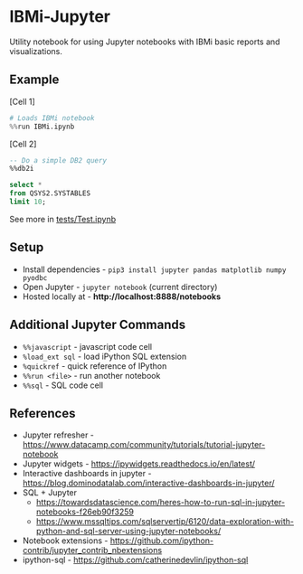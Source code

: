 # IBMi-Jupyter

Utility notebook for using Jupyter notebooks with IBMi basic reports and visualizations.


## Example

[Cell 1]
```python
# Loads IBMi notebook
%%run IBMi.ipynb
```

[Cell 2]
```sql
-- Do a simple DB2 query
%%db2i

select *
from QSYS2.SYSTABLES
limit 10;
```


See more in [tests/Test.ipynb](tests/Test.ipynb)


## Setup
* Install dependencies - ```pip3 install jupyter pandas matplotlib numpy pyodbc```
* Open Jupyter - ```jupyter notebook``` (current directory)
* Hosted locally at - **http://localhost:8888/notebooks**


## Additional Jupyter Commands
* ```%%javascript``` - javascript code cell
* ```%load_ext sql``` - load iPython SQL extension
* ```%quickref``` - quick reference of IPython
* ```%%run <file>``` - run another notebook
* ```%%sql``` - SQL code cell

## References
* Jupyter refresher - https://www.datacamp.com/community/tutorials/tutorial-jupyter-notebook
* Jupyter widgets - https://ipywidgets.readthedocs.io/en/latest/
* Interactive dashboards in jupyter - https://blog.dominodatalab.com/interactive-dashboards-in-jupyter/
* SQL + Jupyter
  * https://towardsdatascience.com/heres-how-to-run-sql-in-jupyter-notebooks-f26eb90f3259
  * https://www.mssqltips.com/sqlservertip/6120/data-exploration-with-python-and-sql-server-using-jupyter-notebooks/
* Notebook extensions - https://github.com/ipython-contrib/jupyter_contrib_nbextensions
* ipython-sql - https://github.com/catherinedevlin/ipython-sql
